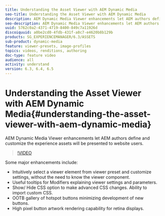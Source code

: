 ```yaml
---
title: Understanding the Asset Viewer with AEM Dynamic Media
seo-title: Understanding the Asset Viewer with AEM Dynamic Media
description: AEM Dynamic Media Viewer enhancements let AEM authors define and customize the experience assets will be presented to website users.
seo-description: AEM Dynamic Media Viewer enhancements let AEM authors define and customize the experience assets will be presented to website users.
uuid: 5762c0a2-4371-4719-8400-849c7a11926d
discoiquuid: a0be2cd0-4fdb-431f-a8c7-e4620b8b129b
products: SG_EXPERIENCEMANAGER/6.3/ASSETS
sub-product: dynamic-media
feature: viewer-presets, image-profiles
topics: videos, renditions, authoring
doc-type: feature video
audience: all
activity: understand
version: 6.3, 6.4, 6.5
---
```


# Understanding the Asset Viewer with AEM Dynamic Media{#understanding-the-asset-viewer-with-aem-dynamic-media}

AEM Dynamic Media Viewer enhancements let AEM authors define and customize the experience assets will be presented to website users.

>[!VIDEO](https://video.tv.adobe.com/v/17783/?quality=9&learn=on)

Some major enhancements include:

* Intuitively select a viewer element from viewer preset and customize settings, without the need to know the viewer component. 
* Useful tooltips for Modifiers explaining viewer settings and parameters.
* Show/ Hide CSS option to make advanced CSS changes. Ability to import custom CSS.
* OOTB gallery of hotspot buttons minimizing development of new buttons.
* High pixel button artwork rendering capability for retina displays.